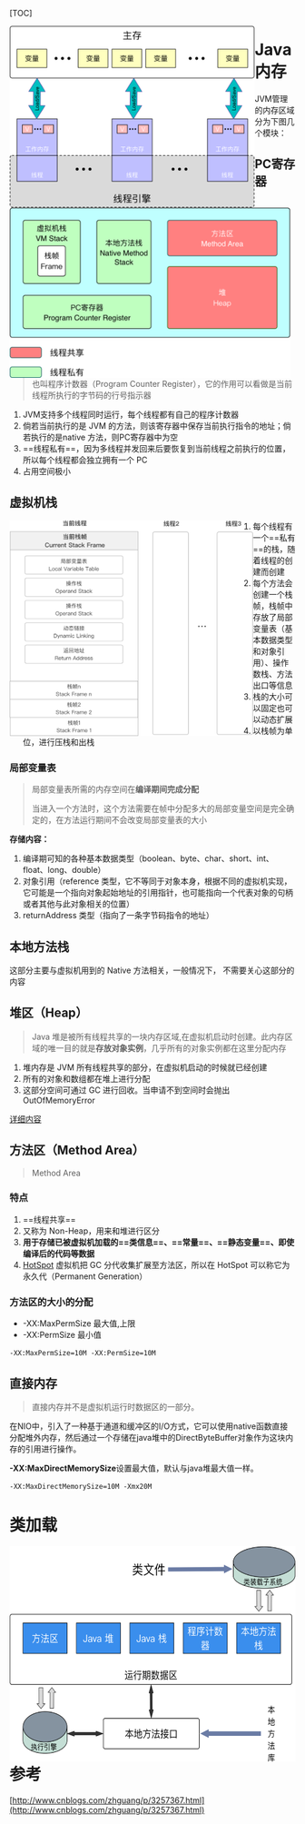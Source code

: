 [TOC]

<img src="img/jvm2.png"  alt="图片名称" style="height:320px" align=left />

# Java内存

JVM管理的内存区域分为下图几个模块：

<img src="img/jvm.png"  alt="图片名称" style="height:300px" align=left />

## PC寄存器

> 也叫程序计数器（Program Counter Register），它的作用可以看做是当前线程所执行的字节码的行号指示器

1. JVM支持多个线程同时运行，每个线程都有自己的程序计数器
2. 倘若当前执行的是 JVM 的方法，则该寄存器中保存当前执行指令的地址；倘若执行的是native 方法，则PC寄存器中为空
3. ==线程私有==，因为多线程并发回来后要恢复到当前线程之前执行的位置，所以每个线程都会独立拥有一个 PC
4. 占用空间极小

## 虚拟机栈

<img src="img/vmstack.png"  alt="图片名称" style="height:380px;" align="left"/>

1. 每个线程有一个==私有==的栈，随着线程的创建而创建
2. 每个方法会创建一个栈帧，栈帧中存放了局部变量表（基本数据类型和对象引用）、操作数栈、方法出口等信息
3. 栈的大小可以固定也可以动态扩展
4. 以栈帧为单位，进行压栈和出栈

### 局部变量表

> 局部变量表所需的内存空间在**编译期间完成分配**
>
> 当进入一个方法时，这个方法需要在帧中分配多大的局部变量空间是完全确定的，在方法运行期间不会改变局部变量表的大小

**存储内容：**

1. 编译期可知的各种基本数据类型（boolean、byte、char、short、int、float、long、double）
2. 对象引用（reference 类型，它不等同于对象本身，根据不同的虚拟机实现，它可能是一个指向对象起始地址的引用指针，也可能指向一个代表对象的句柄或者其他与此对象相关的位置）
3. returnAddress 类型（指向了一条字节码指令的地址）

## 本地方法栈

这部分主要与虚拟机用到的 Native 方法相关，一般情况下， 不需要关心这部分的内容

## 堆区（Heap）

> Java 堆是被所有线程共享的一块内存区域,在虚拟机启动时创建。此内存区域的唯一目的就是**存放对象实例**，几乎所有的对象实例都在这里分配内存

1. 堆内存是 JVM 所有线程共享的部分，在虚拟机启动的时候就已经创建
2. 所有的对象和数组都在堆上进行分配
3. 这部分空间可通过 GC 进行回收。当申请不到空间时会抛出 OutOfMemoryError

[详细内容](https://github.com/rexwong/java-doc/blob/master/src/main/java/com/rexwong/jvm/jvmheap.md)

## 方法区（Method Area）

> Method Area

### 特点

1. ==线程共享==
2. 又称为 Non-Heap，用来和堆进行区分
3. **用于存储已被虚拟机加载的==类信息==、==常量==、==静态变量==、即使编译后的代码等数据**
4. [HotSpot](https://github.com/rexwong/java-doc/blob/master/src/main/java/com/rexwong/jvm/HotspotJVM.md) 虚拟机把 GC 分代收集扩展至方法区，所以在 HotSpot 可以称它为永久代（Permanent Generation）

### 方法区的大小的分配

- -XX:MaxPermSize 最大值,上限
- -XX:PermSize 最小值

```shell
-XX:MaxPermSize=10M -XX:PermSize=10M
```

## 直接内存

> 直接内存并不是虚拟机运行时数据区的一部分。

在NIO中，引入了一种基于通道和缓冲区的I/O方式，它可以使用native函数直接分配堆外内存，然后通过一个存储在java堆中的DirectByteBuffer对象作为这块内存的引用进行操作。

**-XX:MaxDirectMemorySize**设置最大值，默认与java堆最大值一样。

```shell
-XX:MaxDirectMemorySize=10M -Xmx20M
```



# 类加载

<img src="img/jvm3.png"  alt="图片名称" style="height:380px" align=left />



# 参考

[http://www.cnblogs.com/zhguang/p/3257367.html](http://www.cnblogs.com/zhguang/p/3257367.html)

